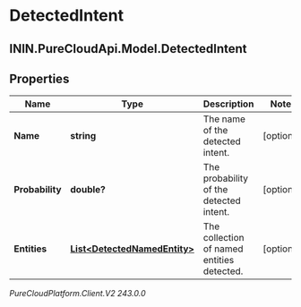 # DetectedIntent

## ININ.PureCloudApi.Model.DetectedIntent

## Properties

|Name | Type | Description | Notes|
|------------ | ------------- | ------------- | -------------|
| **Name** | **string** | The name of the detected intent. | [optional] |
| **Probability** | **double?** | The probability of the detected intent. | [optional] |
| **Entities** | [**List&lt;DetectedNamedEntity&gt;**](DetectedNamedEntity) | The collection of named entities detected. | [optional] |



_PureCloudPlatform.Client.V2 243.0.0_
